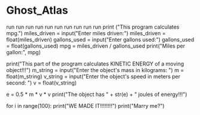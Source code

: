 # Ghost_Atlas
run run run run run run run run run run print
("This program calculates mpg.")
miles_driven = input("Enter miles driven:")
miles_driven = float(miles_driven)
gallons_used = input("Enter gallons used:")
gallons_used = float(gallons_used)
mpg = miles_driven / gallons_used
print("Miles per gallon:", mpg)

print("This part of the program calculates KINETIC ENERGY of a moving object!!!")
m_string = input("Enter the object's mass in kilograms: ")
m = float(m_string)
v_string = input("Enter the object's speed in meters per second: ")
v = float(v_string)

e = 0.5 * m * v * v
print("The object has " + str(e) + " joules of energy!!!")

for i in range(100):
	print("WE MADE IT!!!!!!!!")
print("Marry me?")
